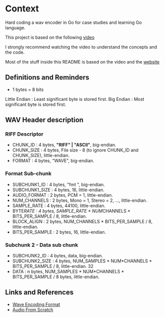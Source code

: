 # Context

Hard coding a wav encoder in Go for case studies and learning Go language.

This project is based on the following [video](https://www.youtube.com/watch?v=rHqkeLxAsTc&t=439s&ab_channel=Ferrabacus)

I strongly recommend watching the video to understand the concepts and the code.

Most of the stuff inside this README is based on the video and the [website](http://soundfile.sapp.org/doc/WaveFormat/)

## Definitions and Reminders

- 1 bytes = 8 bits

Little Endian : Least significant byte is stored first.
Big Endian : Most significant byte is stored first.

## WAV Header description

### RIFF Descriptor

- CHUNK_ID : 4 bytes, **"RIFF" | "ASCII"**, big-endian.
- CHUNK_SIZE : 4 bytes, File size - 8 (to ignore CHUNK_ID and CHUNK_SIZE), little-endian.
- FORMAT : 4 bytes, "WAVE", big-endian.

### Format Sub-chunk

- SUBCHUNK1_ID : 4 bytes, "fmt ", big-endian.
- SUBCHUNK1_SIZE : 4 bytes, 16, little-endian.
- AUDIO_FORMAT : 2 bytes, PCM = 1, little-endian.
- NUM_CHANNELS : 2 bytes, Mono = 1, Stereo = 2, ..., little-endian.
- SAMPLE_RATE : 4 bytes, 44100, little-endian.
- BYTE*RATE : 4 bytes, SAMPLE_RATE * NUM*CHANNELS * BITS_PER_SAMPLE / 8, little-endian.
- BLOCK_ALIGN : 2 bytes, NUM_CHANNELS \* BITS_PER_SAMPLE / 8, little-endian.
- BITS_PER_SAMPLE : 2 bytes, 16, little-endian.

### Subchunk 2 - Data sub chunk

- SUBCHUNK2_ID : 4 bytes, data, big-endian.
- SUBCHUNK2_SIZE : 4 bytes, NUM_SAMPLES * NUM*CHANNELS \* BITS_PER_SAMPLE / 8, little-endian.
  32
- DATA : n bytes, NUM_SAMPLES * NUM*CHANNELS \* BITS_PER_SAMPLE / 8 bytes, little-endian.

## Links and References

- [Wave Encoding Format](http://soundfile.sapp.org/doc/WaveFormat/)
- [Audio From Scratch](https://www.youtube.com/watch?v=rHqkeLxAsTc&t=439s&ab_channel=Ferrabacus)
